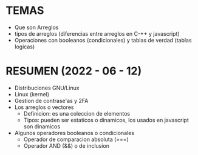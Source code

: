 # TEMAS

- Que son Arreglos
-  tipos de arreglos (diferencias entre arreglos en C-++ y javascript)
- Operaciones con booleanos (condicionales) y tablas de verdad (tablas logicas)

# RESUMEN (2022 - 06 - 12)

- Distribuciones GNU/Linux
- Linux (kernel)
- Gestion de contrase'as y 2FA
- Los arreglos o vectores
  - Definicion: es una coleccion de elementos
  - Tipos: pueden ser estaticos o dinamicos, los usados en javascript son dinamicos
- Algunos operadores booleanos o condicionales
  - Operador de comparacion absoluta (===)
  - Operador AND (&&) o de inclusion

